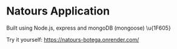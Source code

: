 # Natours Application

Built using Node.js, express and mongoDB (mongoose) \u{1F605}

Try it yourself:
https://natours-botega.onrender.com/
